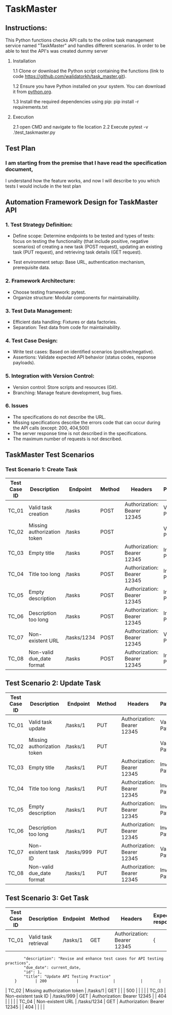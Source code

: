 # TaskMaster

## Instructions:

This Python functions checks API calls to the online task management service named
"TaskMaster" and handles different scenarios.
In order to be able to test the API's was created dummy server 

1. Installation

	1.1 Clone or download the Python script containing the functions (link to code https://github.com/walidatorkh/task_master.git).

	1.2 Ensure you have Python installed on your system. You can download it from [python.org](https://www.python.org/downloads/).

	1.3 Install the required dependencies using pip: pip install -r requirements.txt

2. Execution

	2.1 open CMD and navigate to file location
	2.2 Execute pytest -v .\test_taskmaster.py

## Test Plan

### I am starting from the premise that I have read the specification document, 
I understand how the feature works, and now I will describe to you which tests I would include in the test plan

## Automation Framework Design for TaskMaster API

### 1. Test Strategy Definition:
- Define scope: Determine endpoints to be tested and types of tests: focus on testing the functionality (that include positive, negative scenarios) of creating a new task (POST
request), updating an existing task (PUT request), and retrieving task details (GET
request). 

- Test environment setup: Base URL, authentication mechanism, prerequisite data.

### 2. Framework Architecture:
- Choose testing framework: pytest.
- Organize structure: Modular components for maintainability.

### 3. Test Data Management:
- Efficient data handling: Fixtures or data factories.
- Separation: Test data from code for maintainability.

### 4. Test Case Design:
- Write test cases: Based on identified scenarios (positive/negative).
- Assertions: Validate expected API behavior (status codes, response payloads).

### 5. Integration with Version Control:
- Version control: Store scripts and resources (Git).
- Branching: Manage feature development, bug fixes.

### 6. Issues
- The specifications do not describe the URL.
- Missing specifications describe the errors code that can occur during the API calls (except: 200, 404,500)
- The server response time is not described in the specifications.
- The maximum number of requests is not described.

## TaskMaster Test Scenarios

### Test Scenario 1: Create Task

| Test Case ID | Description                                   | Endpoint     | Method | Headers                            | Payload                                                                                                                     | Expected Status | Actual Status | Pass/Fail | Notes |
|--------------|-----------------------------------------------|--------------|--------|-----------------------------------|-----------------------------------------------------------------------------------------------------------------------------|-----------------|---------------|-----------|-------|
| TC_01        | Valid task creation                           | /tasks       | POST   | Authorization: Bearer 12345       | Valid Payload | 200             |               |           |       |
| TC_02        | Missing authorization token                   | /tasks       | POST   |                                   | Valid Payload | 500             |               |           |       |
| TC_03        | Empty title                                   | /tasks       | POST   | Authorization: Bearer 12345       | Invalid Payload | 500             |               |           |       |
| TC_04        | Title too long                                | /tasks       | POST   | Authorization: Bearer 12345       | Invalid Payload | 500             |               |           |       |
| TC_05        | Empty description                             | /tasks       | POST   | Authorization: Bearer 12345       | Invalid Payload | 500             |               |           |       |
| TC_06        | Description too long                          | /tasks       | POST   | Authorization: Bearer 12345       | Invalid Payload | 500             |               |           |       |
| TC_07        | Non-existent URL                              | /tasks/1234  | POST   | Authorization: Bearer 12345       | Valid Payload | 404             |               |           |       |
| TC_08        | Non-valid due_date format                     | /tasks       | POST   | Authorization: Bearer 12345       | Invalid Payload | 500             |               |           |       |

## Test Scenario 2: Update Task

| Test Case ID | Description                                   | Endpoint          | Method | Headers                            | Payload                                                                                                                     | Expected Status | Actual Status | Pass/Fail | Notes |
|--------------|-----------------------------------------------|-------------------|--------|-----------------------------------|-----------------------------------------------------------------------------------------------------------------------------|-----------------|---------------|-----------|-------|
| TC_01        | Valid task update                             | /tasks/1          | PUT    | Authorization: Bearer 12345       | Valid Payload | 200             |               |           |       |
| TC_02        | Missing authorization token                   | /tasks/1          | PUT    |                                   | Valid Payload | 500             |               |           |       |
| TC_03        | Empty title                                   | /tasks/1          | PUT    | Authorization: Bearer 12345       | Invalid Payload | 500             |               |           |       |
| TC_04        | Title too long                                | /tasks/1          | PUT    | Authorization: Bearer 12345       | Invalid Payload | 500             |               |           |       |
| TC_05        | Empty description                             | /tasks/1          | PUT    | Authorization: Bearer 12345       | Invalid Payload | 500             |               |           |       |
| TC_06        | Description too long                          | /tasks/1          | PUT    | Authorization: Bearer 12345       | Invalid Payload | 500             |               |           |       |
| TC_07        | Non-existent task ID                          | /tasks/999        | PUT    | Authorization: Bearer 12345       | Valid Payload | 404             |               |           |       |
| TC_08        | Non-valid due_date format                     | /tasks/1          | PUT    | Authorization: Bearer 12345       | Invalid Payload | 500             |               |           |       |

## Test Scenario 3: Get Task

| Test Case ID | Description                                   | Endpoint          | Method | Headers                            | Expected response | Expected Status | Actual Status | Pass/Fail | Notes |
|--------------|-----------------------------------------------|-------------------|--------|-----------------------------------|---------|-----------------|---------------|-----------|-------|
| TC_01        | Valid task retrieval                          | /tasks/1          | GET    | Authorization: Bearer 12345       | {
            "description": "Revise and enhance test cases for API testing practices",
            "due_date": current_date,
            "id": 1,
            "title": "Update API Testing Practice"
        }        | 200             |               |           |       |
| TC_02        | Missing authorization token                   | /tasks/1          | GET    |                                   |         | 500             |               |           |       |
| TC_03        | Non-existent task ID                          | /tasks/999        | GET    | Authorization: Bearer 12345       |         | 404             |               |           |       |
| TC_04        | Non-existent URL                              | /tasks/1234       | GET    | Authorization: Bearer 12345       |         | 404             |               |           |       |


